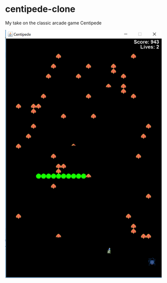 # centipede-clone
My take on the classic arcade game Centipede


![gameplay](https://raw.githubusercontent.com/colin-harrison/centipede-clone/master/gallery/gameplay1.png)

